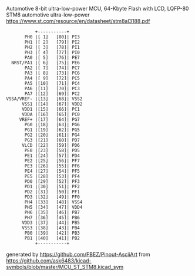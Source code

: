 Automotive 8-bit ultra-low-power MCU, 64-Kbyte Flash with LCD, LQFP-80
STM8 automotive ultra-low-power
https://www.st.com/resource/en/datasheet/stm8al3188.pdf


	           +-----------+
	       PH0 |[ 1]   [80]| PI3
	       PH1 |[ 2]   [79]| PI2
	       PH2 |[ 3]   [78]| PI1
	       PH3 |[ 4]   [77]| PI0
	       PA0 |[ 5]   [76]| PE7
	  NRST/PA1 |[ 6]   [75]| PE6
	       PA2 |[ 7]   [74]| PC7
	       PA3 |[ 8]   [73]| PC6
	       PA4 |[ 9]   [72]| PC5
	       PA5 |[10]   [71]| PC4
	       PA6 |[11]   [70]| PC3
	       PA7 |[12]   [69]| PC2
	VSSA/VREF- |[13]   [68]| VSS2
	      VSS1 |[14]   [67]| VDD2
	      VDD1 |[15]   [66]| PC1
	      VDDA |[16]   [65]| PC0
	     VREF+ |[17]   [64]| PG7
	       PG0 |[18]   [63]| PG6
	       PG1 |[19]   [62]| PG5
	       PG2 |[20]   [61]| PG4
	       PG3 |[21]   [60]| PD7
	      VLCD |[22]   [59]| PD6
	       PE0 |[23]   [58]| PD5
	       PE1 |[24]   [57]| PD4
	       PE2 |[25]   [56]| PF7
	       PE3 |[26]   [55]| PF6
	       PE4 |[27]   [54]| PF5
	       PE5 |[28]   [53]| PF4
	       PD0 |[29]   [52]| PF3
	       PD1 |[30]   [51]| PF2
	       PD2 |[31]   [50]| PF1
	       PD3 |[32]   [49]| PF0
	       PH4 |[33]   [48]| VSS4
	       PH5 |[34]   [47]| VDD4
	       PH6 |[35]   [46]| PB7
	       PH7 |[36]   [45]| PB6
	      VDD3 |[37]   [44]| PB5
	      VSS3 |[38]   [43]| PB4
	       PB0 |[39]   [42]| PB3
	       PB1 |[40]   [41]| PB2
	           +-----------+


generated by https://github.com/FBEZ/Pinout-AsciiArt from https://github.com/ask6483/kicad-symbols/blob/master/MCU_ST_STM8.kicad_sym